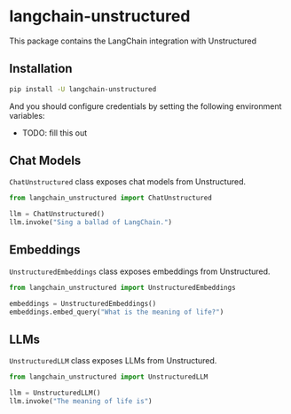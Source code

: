 # langchain-unstructured

This package contains the LangChain integration with Unstructured

## Installation

```bash
pip install -U langchain-unstructured
```

And you should configure credentials by setting the following environment variables:

* TODO: fill this out

## Chat Models

`ChatUnstructured` class exposes chat models from Unstructured.

```python
from langchain_unstructured import ChatUnstructured

llm = ChatUnstructured()
llm.invoke("Sing a ballad of LangChain.")
```

## Embeddings

`UnstructuredEmbeddings` class exposes embeddings from Unstructured.

```python
from langchain_unstructured import UnstructuredEmbeddings

embeddings = UnstructuredEmbeddings()
embeddings.embed_query("What is the meaning of life?")
```

## LLMs
`UnstructuredLLM` class exposes LLMs from Unstructured.

```python
from langchain_unstructured import UnstructuredLLM

llm = UnstructuredLLM()
llm.invoke("The meaning of life is")
```
